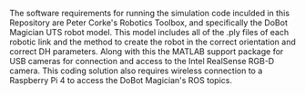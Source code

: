 
The software requirements for running the simulation code inculded in this Repository are Peter Corke's Robotics Toolbox, and specifically the DoBot Magician UTS robot model. This model includes all of the .ply files of each
robotic link and the method to create the robot in the correct orientation and correct DH parameters. Along with this the MATLAB support package for USB cameras for connection and access to the Intel RealSense RGB-D
camera. This coding solution also requires wireless connection to a Raspberry Pi 4 to access the DoBot Magician's ROS topics.
